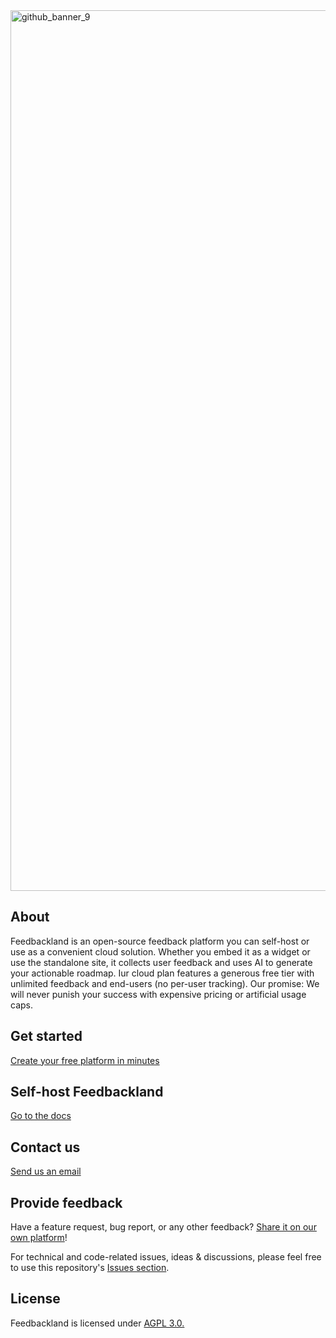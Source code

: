 
<img width="2421" height="1409" alt="github_banner_9" src="https://github.com/user-attachments/assets/0107b229-988f-4ec2-a67c-095c0ec391ed" />

## About

Feedbackland is an open-source feedback platform you can self-host or use as a convenient cloud solution. Whether you embed it as a widget or use the standalone site, it collects user feedback and uses AI to generate your actionable roadmap. Iur cloud plan features a generous free tier with unlimited feedback and end-users (no per-user tracking). Our promise: We will never punish your success with expensive pricing or artificial usage caps.

## Get started

[Create your free platform in minutes](https://get-started.feedbackland.com)

## Self-host Feedbackland

[Go to the docs](https://github.com/feedbackland/feedbackland/blob/main/SELFHOSTING.md)

## Contact us

[Send us an email](mailto:hello@feedbackland.com)

## Provide feedback

Have a feature request, bug report, or any other feedback? [Share it on our own platform](https://dogfood.feedbackland.com)!

For technical and code-related issues, ideas & discussions, please feel free to use this repository's [Issues section](https://github.com/feedbackland/feedbackland/issues).

## License

Feedbackland is licensed under [AGPL 3.0.](https://github.com/feedbackland/feedbackland?tab=AGPL-3.0-1-ov-file)
